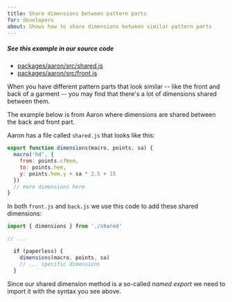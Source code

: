 ```yaml
---
title: Share dimensions between pattern parts
for: developers
about: Shows how to share dimensions between similar pattern parts
---
```


<Note>

##### See this example in our source code

- [packages/aaron/src/shared.js](https://github.com/freesewing/freesewing/blob/develop/packages/aaron/src/shared.js)
- [packages/aaron/src/front.js](https://github.com/freesewing/freesewing/blob/72f34101792bda4d8e553c3479daa63cb461f3c5/packages/aaron/src/front.js#L160)

</Note>

When you have different pattern parts that look similar -- like the front
and back of a garment -- you may find that there's a lot of dimensions
shared between them.

The example below is from Aaron where dimensions are shared between
the back and front part.

Aaron has a file called `shared.js` that looks like this:

```js
export function dimensions(macro, points, sa) {
  macro('hd', {
    from: points.cfHem,
    to: points.hem,
    y: points.hem.y + sa * 2.5 + 15
  })
  // more dimensions here
}
```

In both `front.js` and `back.js` we use this code to add these shared dimensions:

```js
import { dimensions } from './shared'

// ...

  if (paperless) {
    dimensions(macro, points, sa)
    // ... specific dimensions 
  }
```

<Note>

Since our shared dimension method is a so-called _named export_ we need to
import it with the syntax you see above.

</Note>
